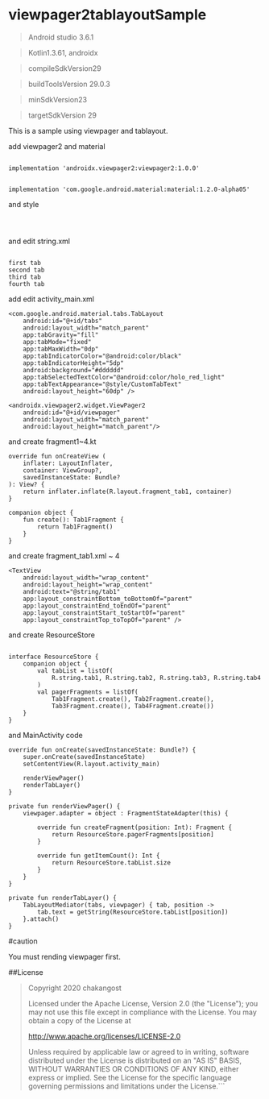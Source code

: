 # viewpager2tablayoutSample

>Android studio 3.6.1

>Kotlin1.3.61, androidx

>compileSdkVersion29

>buildToolsVersion 29.0.3

>minSdkVersion23

>targetSdkVersion 29

This is a sample using viewpager and tablayout.

add viewpager2 and material

<code>
implementation 'androidx.viewpager2:viewpager2:1.0.0'
    
implementation 'com.google.android.material:material:1.2.0-alpha05'
</code>

and style


<code>
<style name="CustomTabText" parent="TextAppearance.Design.Tab">
    <item name="android:textSize">22sp</item>
    <item name="android:textStyle">bold</item>
</style>
</code>


and edit string.xml

<code>
<string name="tab1">first tab</string>
<string name="tab2">second tab</string>
<string name="tab3">third tab</string>
<string name="tab4">fourth tab</string>
</code>


add edit activity_main.xml


    <com.google.android.material.tabs.TabLayout
        android:id="@+id/tabs"
        android:layout_width="match_parent"
        app:tabGravity="fill"
        app:tabMode="fixed"
        app:tabMaxWidth="0dp"
        app:tabIndicatorColor="@android:color/black"
        app:tabIndicatorHeight="5dp"
        android:background="#dddddd"
        app:tabSelectedTextColor="@android:color/holo_red_light"
        app:tabTextAppearance="@style/CustomTabText"
        android:layout_height="60dp" />

    <androidx.viewpager2.widget.ViewPager2
        android:id="@+id/viewpager"
        android:layout_width="match_parent"
        android:layout_height="match_parent"/>


and create fragment1~4.kt




    override fun onCreateView (
        inflater: LayoutInflater,
        container: ViewGroup?,
        savedInstanceState: Bundle?
    ): View? {
        return inflater.inflate(R.layout.fragment_tab1, container)
    }

    companion object {
        fun create(): Tab1Fragment {
            return Tab1Fragment()
        }
    }


and create fragment_tab1.xml ~ 4




    <TextView
        android:layout_width="wrap_content"
        android:layout_height="wrap_content"
        android:text="@string/tab1"
        app:layout_constraintBottom_toBottomOf="parent"
        app:layout_constraintEnd_toEndOf="parent"
        app:layout_constraintStart_toStartOf="parent"
        app:layout_constraintTop_toTopOf="parent" />


and create ResourceStore


<pre><code>
interface ResourceStore {
    companion object {
        val tabList = listOf(
            R.string.tab1, R.string.tab2, R.string.tab3, R.string.tab4
        )
        val pagerFragments = listOf(
            Tab1Fragment.create(), Tab2Fragment.create(),
            Tab3Fragment.create(), Tab4Fragment.create())
    }
}
</code></pre>




and MainActivity code


    override fun onCreate(savedInstanceState: Bundle?) {
        super.onCreate(savedInstanceState)
        setContentView(R.layout.activity_main)

        renderViewPager()
        renderTabLayer()
    }

    private fun renderViewPager() {
        viewpager.adapter = object : FragmentStateAdapter(this) {

            override fun createFragment(position: Int): Fragment {
                return ResourceStore.pagerFragments[position]
            }

            override fun getItemCount(): Int {
                return ResourceStore.tabList.size
            }
        }
    }

    private fun renderTabLayer() {
        TabLayoutMediator(tabs, viewpager) { tab, position ->
            tab.text = getString(ResourceStore.tabList[position])
        }.attach()
    }


#caution

You must rending viewpager first.


##License
>Copyright 2020 chakangost
>
>Licensed under the Apache License, Version 2.0 (the "License");
>you may not use this file except in compliance with the License.
>You may obtain a copy of the License at
>
>http://www.apache.org/licenses/LICENSE-2.0
>
>Unless required by applicable law or agreed to in writing, software
>distributed under the License is distributed on an "AS IS" BASIS,
>WITHOUT WARRANTIES OR CONDITIONS OF ANY KIND, either express or implied.
>See the License for the specific language governing permissions and
>limitations under the License.```


